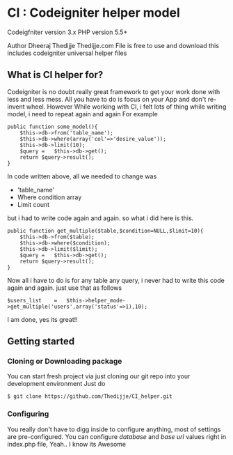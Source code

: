 # CI : Codeigniter helper model
 Codeigfniter version 3.x
 PHP version 5.5+

 Author Dheeraj Thedijje
 Thedijje.com
 File is free to use and download
 this includes codeigniter universal helper files

 ## What is CI helper for?
 Codeigniter is no doubt really great framework to get your work done with less and less mess. All you have to do is focus on your App and don't re-invent wheel.
 However 
 While working with CI, i felt lots of thing while writing model, i need to repeat again and again
 For example
 ```
 public function some_model(){
 	 $this->db->from('table_name');
	 $this->db->where(array('col'=>'desire_value'));
	 $this->db->limit(10);
	 $query	=	$this->db->get();
	 return $query->result();
 }
 
 ```

 In code written above, all we needed to change was
 - 'table_name'
 - Where condition array
 - Limit count

 but i had to write code again and again. so what i did here is this.
 ```
 public function get_multiple($table,$condition=NULL,$limit=10){
 	 $this->db->from($table);
	 $this->db->where($condition);
	 $this->db->limit($limit);
	 $query	=	$this->db->get();
	 return $query->result();
 }
 ```

 Now all i have to do is for any table any query, i never had to write this code again and again. just use that as follows
 ```
 $users_list	=	$this->helper_mode->get_multiple('users',array('status'=>1),10);

 ```

 I am done, yes its great!!
 ## Getting started

 ### Cloning or Downloading package
 You can start fresh project via just cloning our git repo into your development environment
 Just do 
 ```
 $ git clone https://github.com/Thedijje/CI_helper.git
 
 ```

 ### Configuring
 You really don't have to digg inside to configure anything, most of settings are pre-configured. You can configure _database_ and _base url_ values right in index.php file, Yeah.. I know its Awesome
